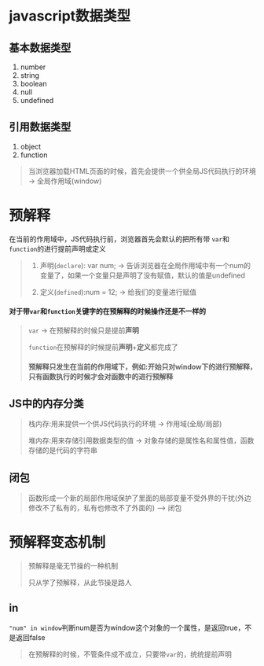 # javascript数据类型

## 基本数据类型

1. number
2. string
3. boolean
4. null
5. undefined

## 引用数据类型

1. object
2. function

> 当浏览器加载HTML页面的时候，首先会提供一个供全局JS代码执行的环境 -> 全局作用域(window)

# 预解释

在当前的作用域中，JS代码执行前，浏览器首先会默认的把所有带 `var`和`function`的进行提前声明或定义

> 1. 声明(`declare`): var num; -> 告诉浏览器在全局作用域中有一个num的变量了，如果一个变量只是声明了没有赋值，默认的值是undefined
>
> 2. 定义(`defined`):num = 12; -> 给我们的变量进行赋值

#### 对于带`var`和`function`关键字的在预解释的时候操作还是不一样的

> `var` -> 在预解释的时候只是提前**声明**
>
> `function`在预解释的时候提前**声明**+**定义**都完成了
>
> #### 预解释只发生在当前的作用域下，例如:开始只对window下的进行预解释，只有函数执行的时候才会对函数中的进行预解释

## JS中的内存分类

> 栈内存:用来提供一个供JS代码执行的环境 -> 作用域(全局/局部)
>
> 堆内存:用来存储引用数据类型的值 -> 对象存储的是属性名和属性值，函数存储的是代码的字符串

## 闭包

> 函数形成一个新的局部作用域保护了里面的局部变量不受外界的干扰(外边修改不了私有的，私有也修改不了外面的) --> 闭包

# 预解释变态机制

> 预解释是毫无节操的一种机制
>
> 只从学了预解释，从此节操是路人

## in

`"num" in window`判断num是否为window这个对象的一个属性，是返回true，不是返回false

> 在预解释的时候，不管条件成不成立，只要带`var`的，统统提前声明



